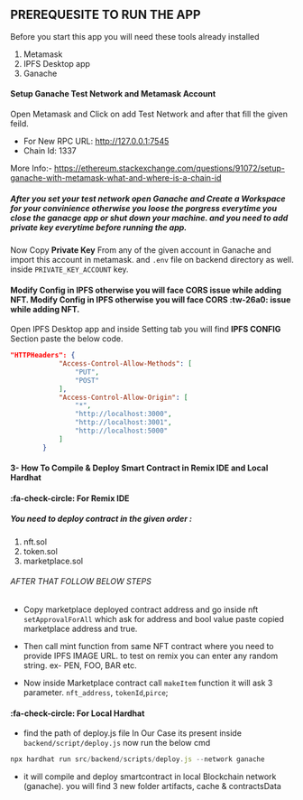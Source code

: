 ## PREREQUESITE TO RUN THE APP

Before you start this app you will need these tools already installed

1. Metamask
2. IPFS Desktop app
3. Ganache

#### Setup Ganache Test Network and Metamask Account

Open Metamask and Click on add Test Network and after that fill the given feild.

-  For New RPC URL: http://127.0.0.1:7545
-  Chain Id: 1337

More Info:- https://ethereum.stackexchange.com/questions/91072/setup-ganache-with-metamask-what-and-where-is-a-chain-id

##### After you set your test network open Ganache and Create a Workspace for your convinience otherwise you loose the porgress everytime you close the ganacge app or shut down your machine. and you need to add private key everytime before running the app.

Now Copy **Private Key** From any of the given account in Ganache and import this account in metamask. and `.env` file on backend directory as well. inside `PRIVATE_KEY_ACCOUNT` key.

#### Modify Config in IPFS otherwise you will face CORS issue while adding NFT. Modify Config in IPFS otherwise you will face CORS :tw-26a0: issue while adding NFT.

Open IPFS Desktop app and inside Setting tab you will find **IPFS CONFIG** Section paste the below code.

```json
"HTTPHeaders": {
			"Access-Control-Allow-Methods": [
				"PUT",
				"POST"
			],
			"Access-Control-Allow-Origin": [
				"*",
				"http://localhost:3000",
				"http://localhost:3001",
				"http://localhost:5000"
			]
		}
```

#### 3- How To Compile & Deploy Smart Contract in Remix IDE and Local Hardhat

#### :fa-check-circle: For Remix IDE

##### You need to deploy contract in the given order :

1. nft.sol
2. token.sol
3. marketplace.sol

###### AFTER THAT FOLLOW BELOW STEPS

-  Copy marketplace deployed contract address and go inside nft `setApprovalForAll` which ask for address and bool value paste copied marketplace address and true.

-  Then call mint function from same NFT contract where you need to provide IPFS IMAGE URL. to test on remix you can enter any random string. ex- PEN, FOO, BAR etc.

-  Now inside Marketplace contract call `makeItem` function it will ask 3 parameter. `nft_address`, `tokenId`,`pirce`;

#### :fa-check-circle: For Local Hardhat

-  find the path of deploy.js file In Our Case its present inside `backend/script/deploy.js`
   now run the below cmd

```javascript
npx hardhat run src/backend/scripts/deploy.js --network ganache
```

-  it will compile and deploy smartcontract in local Blockchain network (ganache). you will find 3 new folder artifacts, cache & contractsData

